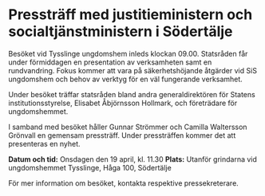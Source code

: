 # Pressträff med justitieministern och socialtjänstministern i Södertälje

Besöket vid Tysslinge ungdomshem inleds klockan 09\.00\. Statsråden får under förmiddagen en presentation av verksamheten samt en rundvandring. Fokus kommer att vara på säkerhetshöjande åtgärder vid SiS ungdomshem och behov av verktyg för en väl fungerande verksamhet.

Under besöket träffar statsråden bland andra generaldirektören för Statens institutionsstyrelse, Elisabet Åbjörnsson Hollmark, och företrädare för ungdomshemmet.

I samband med besöket håller Gunnar Strömmer och Camilla Waltersson Grönvall en gemensam pressträff. Under pressträffen kommer det att presenteras en nyhet.

**Datum och tid:** Onsdagen den 19 april, kl. 11\.30
**Plats:** Utanför grindarna vid ungdomshemmet Tysslinge, Håga 100, Södertälje

För mer information om besöket, kontakta respektive pressekreterare.
